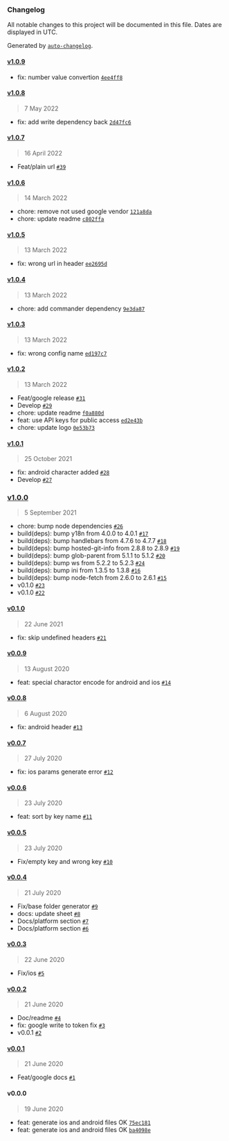 ### Changelog

All notable changes to this project will be documented in this file. Dates are displayed in UTC.

Generated by [`auto-changelog`](https://github.com/CookPete/auto-changelog).

#### [v1.0.9](https://github.com/jhonny-me/mirrorrim/compare/v1.0.8...v1.0.9)

- fix: number value convertion [`4ee4ff8`](https://github.com/jhonny-me/mirrorrim/commit/4ee4ff87a8c9bc2a99b07e0e6d23e561c4741b4e)

#### [v1.0.8](https://github.com/jhonny-me/mirrorrim/compare/v1.0.7...v1.0.8)

> 7 May 2022

- fix: add write dependency back [`2d47fc6`](https://github.com/jhonny-me/mirrorrim/commit/2d47fc6342e6419991882e14adc24672e4fb62c9)

#### [v1.0.7](https://github.com/jhonny-me/mirrorrim/compare/v1.0.6...v1.0.7)

> 16 April 2022

- Feat/plain url [`#39`](https://github.com/jhonny-me/mirrorrim/pull/39)

#### [v1.0.6](https://github.com/jhonny-me/mirrorrim/compare/v1.0.5...v1.0.6)

> 14 March 2022

- chore: remove not used google vendor [`121a8da`](https://github.com/jhonny-me/mirrorrim/commit/121a8da5eee763c4f371b7248e258e9ee2e99c32)
- chore: update readme [`c802ffa`](https://github.com/jhonny-me/mirrorrim/commit/c802ffa82b539ee02f4e1b852600d5f1e34447e9)

#### [v1.0.5](https://github.com/jhonny-me/mirrorrim/compare/v1.0.4...v1.0.5)

> 13 March 2022

- fix: wrong url in header [`ee2695d`](https://github.com/jhonny-me/mirrorrim/commit/ee2695d10a2178ee9ccd9ed709da381af285c22b)

#### [v1.0.4](https://github.com/jhonny-me/mirrorrim/compare/v1.0.3...v1.0.4)

> 13 March 2022

- chore: add commander dependency [`9e3da87`](https://github.com/jhonny-me/mirrorrim/commit/9e3da8754252cfeb9033bdf2024e388a7d70cb80)

#### [v1.0.3](https://github.com/jhonny-me/mirrorrim/compare/v1.0.2...v1.0.3)

> 13 March 2022

- fix: wrong config name [`ed197c7`](https://github.com/jhonny-me/mirrorrim/commit/ed197c7df318e9a39b4f7497a2249677cab3fde5)

#### [v1.0.2](https://github.com/jhonny-me/mirrorrim/compare/v1.0.1...v1.0.2)

> 13 March 2022

- Feat/google release [`#31`](https://github.com/jhonny-me/mirrorrim/pull/31)
- Develop [`#29`](https://github.com/jhonny-me/mirrorrim/pull/29)
- chore: update readme [`f0a880d`](https://github.com/jhonny-me/mirrorrim/commit/f0a880df0077dd050064bc63111855abca1d7b13)
- feat: use API keys for public access [`ed2e43b`](https://github.com/jhonny-me/mirrorrim/commit/ed2e43b2de2e18175123e4dc12eff94acbd74071)
- chore: update logo [`0e53b73`](https://github.com/jhonny-me/mirrorrim/commit/0e53b73d36e7c96017ee99f07b1e69f4c7e568b1)

#### [v1.0.1](https://github.com/jhonny-me/mirrorrim/compare/v1.0.0...v1.0.1)

> 25 October 2021

- fix: android character added [`#28`](https://github.com/jhonny-me/mirrorrim/pull/28)
- Develop [`#27`](https://github.com/jhonny-me/mirrorrim/pull/27)

### [v1.0.0](https://github.com/jhonny-me/mirrorrim/compare/v0.1.0...v1.0.0)

> 5 September 2021

- chore: bump node dependencies [`#26`](https://github.com/jhonny-me/mirrorrim/pull/26)
- build(deps): bump y18n from 4.0.0 to 4.0.1 [`#17`](https://github.com/jhonny-me/mirrorrim/pull/17)
- build(deps): bump handlebars from 4.7.6 to 4.7.7 [`#18`](https://github.com/jhonny-me/mirrorrim/pull/18)
- build(deps): bump hosted-git-info from 2.8.8 to 2.8.9 [`#19`](https://github.com/jhonny-me/mirrorrim/pull/19)
- build(deps): bump glob-parent from 5.1.1 to 5.1.2 [`#20`](https://github.com/jhonny-me/mirrorrim/pull/20)
- build(deps): bump ws from 5.2.2 to 5.2.3 [`#24`](https://github.com/jhonny-me/mirrorrim/pull/24)
- build(deps): bump ini from 1.3.5 to 1.3.8 [`#16`](https://github.com/jhonny-me/mirrorrim/pull/16)
- build(deps): bump node-fetch from 2.6.0 to 2.6.1 [`#15`](https://github.com/jhonny-me/mirrorrim/pull/15)
- v0.1.0 [`#23`](https://github.com/jhonny-me/mirrorrim/pull/23)
- v0.1.0 [`#22`](https://github.com/jhonny-me/mirrorrim/pull/22)

#### [v0.1.0](https://github.com/jhonny-me/mirrorrim/compare/v0.0.9...v0.1.0)

> 22 June 2021

- fix: skip undefined headers [`#21`](https://github.com/jhonny-me/mirrorrim/pull/21)

#### [v0.0.9](https://github.com/jhonny-me/mirrorrim/compare/v0.0.8...v0.0.9)

> 13 August 2020

- feat: special charactor encode for android and ios [`#14`](https://github.com/jhonny-me/mirrorrim/pull/14)

#### [v0.0.8](https://github.com/jhonny-me/mirrorrim/compare/v0.0.7...v0.0.8)

> 6 August 2020

- fix: android header [`#13`](https://github.com/jhonny-me/mirrorrim/pull/13)

#### [v0.0.7](https://github.com/jhonny-me/mirrorrim/compare/v0.0.6...v0.0.7)

> 27 July 2020

- fix: ios params generate error [`#12`](https://github.com/jhonny-me/mirrorrim/pull/12)

#### [v0.0.6](https://github.com/jhonny-me/mirrorrim/compare/v0.0.5...v0.0.6)

> 23 July 2020

- feat: sort by key name [`#11`](https://github.com/jhonny-me/mirrorrim/pull/11)

#### [v0.0.5](https://github.com/jhonny-me/mirrorrim/compare/v0.0.4...v0.0.5)

> 23 July 2020

- Fix/empty key and wrong key [`#10`](https://github.com/jhonny-me/mirrorrim/pull/10)

#### [v0.0.4](https://github.com/jhonny-me/mirrorrim/compare/v0.0.3...v0.0.4)

> 21 July 2020

- Fix/base folder generator [`#9`](https://github.com/jhonny-me/mirrorrim/pull/9)
- docs: update sheet [`#8`](https://github.com/jhonny-me/mirrorrim/pull/8)
- Docs/platform section [`#7`](https://github.com/jhonny-me/mirrorrim/pull/7)
- Docs/platform section [`#6`](https://github.com/jhonny-me/mirrorrim/pull/6)

#### [v0.0.3](https://github.com/jhonny-me/mirrorrim/compare/v0.0.2...v0.0.3)

> 22 June 2020

- Fix/ios [`#5`](https://github.com/jhonny-me/mirrorrim/pull/5)

#### [v0.0.2](https://github.com/jhonny-me/mirrorrim/compare/v0.0.1...v0.0.2)

> 21 June 2020

- Doc/readme [`#4`](https://github.com/jhonny-me/mirrorrim/pull/4)
- fix: google write to token fix [`#3`](https://github.com/jhonny-me/mirrorrim/pull/3)
- v0.0.1 [`#2`](https://github.com/jhonny-me/mirrorrim/pull/2)

#### [v0.0.1](https://github.com/jhonny-me/mirrorrim/compare/v0.0.0...v0.0.1)

> 21 June 2020

- Feat/google docs [`#1`](https://github.com/jhonny-me/mirrorrim/pull/1)

#### v0.0.0

> 19 June 2020

- feat: generate ios and android files OK [`75ec181`](https://github.com/jhonny-me/mirrorrim/commit/75ec1810733723b5a1db306098a42f227cbfd9fc)
- feat: generate ios and android files OK [`ba4098e`](https://github.com/jhonny-me/mirrorrim/commit/ba4098e5841f55429bc40ed9aebe5abba03ba5d9)
